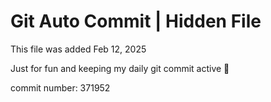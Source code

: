 # Git Auto Commit | Hidden File

This file was added Feb 12, 2025

Just for fun and keeping my daily git commit active 🤪

commit number: 371952
